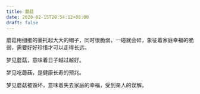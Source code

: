 ```yaml
---
title: 蘑菇
date: 2020-02-15T20:54:12+08:00
draft: false
---
```


蘑菇用细细的茎托起大大的帽子，同时很脆弱，一碰就会碎，象征着家庭幸福的脆弱，需要好好珍惜才可以走得长远。<br>


梦见蘑菇，意味着日子越过越好。<br>


梦见吃蘑菇，是健康长寿的预兆。<br>


梦见蘑菇被毁坏，意味着失去家庭的幸福，受到亲人的误解。<br>
